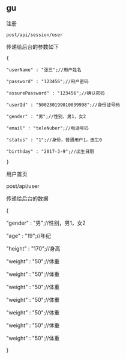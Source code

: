 ## gu

注册

```
post/api/session/user
```

传递给后台的参数如下

```
{

"userName" : "张三";//用户姓名

"password" : "123456";//用户密码

"assurePassword" : "123456";//确认密码

"userId" : "500230199010039998";//身份证号码

"gender" : "男";//性别，男1，女2

"email" : "teleNuber";//电话号码

"status" : "1";//身份，普通用户1，医生0

"birthday" : "2017-3-9";//出生日期

}
```

用户首页

 post/api/user

传递给后台的数据

{

"gender" : "男";//性别，男1，女2

"age" : "19";//年纪

"height" : "170";//身高

"weight" : "50";//体重

"weight" : "50";//体重

"weight" : "50";//体重

"weight" : "50";//体重

"weight" : "50";//体重

"weight" : "50";//体重

"weight" : "50";//体重

}



